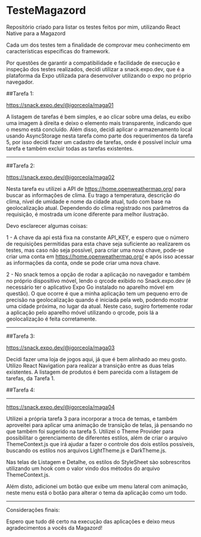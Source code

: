 # TesteMagazord
Repositório criado para listar os testes feitos por mim, utilizando React Native para a Magazord

Cada um dos testes tem a finalidade de comprovar meu conhecimento em características específicas do framework.

Por questões de garantir a compatibilidade e facilidade de execução e inspeção dos testes realizados, decidi utilizar a snack.expo.dev, que é a plataforma da Expo utilizada para desenvolver utilizando o expo no próprio navegador. 

##Tarefa 1:

https://snack.expo.dev/@igorceola/maga01

A listagem de tarefas é bem simples, e ao clicar sobre uma delas, eu exibo uma imagem à direita e deixo o elemento mais transparente, indicando que o mesmo está concluído. Além disso, decidi aplicar o armazenamento local usando AsyncStorage nesta tarefa como parte dos requerimentos da tarefa 5, por isso decidi fazer um cadastro de tarefas, onde é possível incluir uma tarefa e também excluir todas as tarefas existentes.

-------------------------------------------------------------------------------------------------------------------------------------------------------------------------------------------------------------------------------------------------------------------------------

##Tarefa 2:

https://snack.expo.dev/@igorceola/maga02

Nesta tarefa eu utilizei a API de https://home.openweathermap.org/ para buscar as informações de clima. Eu trago a temperatura, descrição do clima, nível de umidade e nome da cidade atual, tudo com base na geolocalização atual. Dependendo do clima registrado nos parâmetros da requisição, é mostrada um ícone diferente para melhor ilustração.  

Devo esclarecer algumas coisas:

1 - A chave da api está fixa na constante API_KEY, e espero que o número de requisições permitidas para esta chave seja suficiente ao realizarem os testes, mas caso não seja possível, para criar uma nova chave, pode-se criar uma conta em https://home.openweathermap.org/ e após isso acessar as informações da conta, onde se pode criar uma nova chave.

2 - No snack temos a opção de rodar a aplicação no navegador e também no próprio dispositivo móvel, lendo o qrcode exibido no Snack.expo.dev (é necessário ter o aplicativo Expo Go instalado no aparelho móvel em questão). O que ocorre é que a minha aplicação tem um pequeno erro de precisão na geolocalização quando é iniciada pela web, podendo mostrar uma cidade próxima, no lugar da atual. Neste caso, sugiro fortemente rodar a aplicação pelo aparelho móvel utilizando o qrcode, pois lá a geolocalização é feita corretamente.

-------------------------------------------------------------------------------------------------------------------------------------------------------------------------------------------------------------------------------------------------------------------------------

##Tarefa 3: 

https://snack.expo.dev/@igorceola/maga03

Decidi fazer uma loja de jogos aqui, já que é bem alinhado ao meu gosto. Utilizo React Navigation para realizar a transição entre as duas telas existentes. A listagem de produtos é bem parecida com a listagem de tarefas, da Tarefa 1. 

##Tarefa 4: 

-------------------------------------------------------------------------------------------------------------------------------------------------------------------------------------------------------------------------------------------------------------------------------

https://snack.expo.dev/@igorceola/maga04

Utilizei a própria tarefa 3 para incorporar a troca de temas, e também aproveitei para aplicar uma animação de transição de telas, já pensando no que também foi sugerido na tarefa 5. Utilizei o Theme Provider para possibilitar o gerenciamento de diferentes estilos, além de criar o arquivo ThemeContext.js que irá ajudar a fazer o controle dos dois estilos possíveis, buscando os estilos nos arquivos LightTheme.js e DarkTheme.js.

Nas telas de Listagem e Detalhe, os estilos do StyleSheet sào sobrescritos utilizando um hook com o valor vindo dos métodos do arquivo ThemeContext.js.

Além disto, adicionei um botão que exibe um menu lateral com animação, neste menu está o botão para alterar o tema da aplicação como um todo.

-------------------------------------------------------------------------------------------------------------------------------------------------------------------------------------------------------------------------------------------------------------------------------

Considerações finais:

Espero que tudo dê certo na execução das aplicações e deixo meus agradecimentos a vocês da Magazord!
